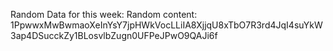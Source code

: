 Random Data for this week: Random content: 1PpwwxMwBwmaoXeInYsY7jpHWkVocLLiIA8XjjqU8xTbO7R3rd4JqI4suYkW3ap4DSucckZy1BLosvlbZugn0UFPeJPwO9QAJi6f

